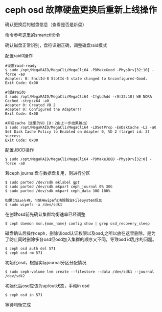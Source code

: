 # ceph osd 故障硬盘更换后重新上线操作

确认更换后的磁盘信息（查看是否是新盘）

命令参考[这里](https://github.com/Waiting923/notes/blob/master/notes/ceph%20osd硬盘故障定位.md)的smartctl命令

确认磁盘正常识别，盘符识别正确，调整磁盘raid模式

配置raid0操作
```
#设置raid-ready
$ sudo /opt/MegaRAID/MegaCli/MegaCli64 -PDMakeGood -PhysDrv[32:10] -force -a0
Adapter: 0: EnclId-8 SlotId-5 state changed to Unconfigured-Good.
Exit Code: 0x00

#创建raid0
$ sudo /opt/MegaRAID/MegaCli/MegaCli64 -CfgLdAdd -r0[32:10] WB NORA Cached -strpsz64 -a0
Adapter 0: Created VD 2
Adapter 0: Configured the Adapter!!
Exit Code: 0x00

#开启cache（这里的VD_ID：2由上一步结果输出）
$ sudo /opt/MegaRAID/MegaCli/MegaCli64 -LDSetProp -EnDskCache -L2 -a0
Set Disk Cache Policy to Enabled on Adapter 0, VD 2 (target id: 2) success
Exit Code: 0x00
```

配置JBOD操作
```
$ sudo /opt/MegaRAID/MegaCli/MegaCli64 -PDMakeJBOD -PhysDrv[32:0] -force -a0
```

若ceph journal盘与数据盘复用，则进行分区
```
$ sudo parted /dev/sdk mklabel gpt
$ sudo parted /dev/sdk mkpart ceph_journal 0% 30G
$ sudo parted /dev/sdk mkpart ceph_data 30G 100%

如果分区已存在，可使用wipefs清除残留FileSystem信息
$ sudo wipefs -a /dev/sdk1
```

在创建osd前先确认集群均衡速率已经调整
```
$ ceph daemon mon.{mon_name} config show | grep osd_recovery_sleep
```

磁盘确认后操作ceph，删除该osd认证权限以及osd,之所以放在这里删除，是为了防止同时删除多各osd但osd加入集群的顺序又不同，导致osd id乱序的问题。
```
$ ceph osd auth del 571
$ ceph osd rm 571
```

初始化osd，根据实际journal分区分配情况
```
$ sudo ceph-volume lvm create --filestore --data /dev/sdk1 --journal /dev/sdk2
```

初始化后osd应该为up/out状态，手动in osd
```
$ ceph osd in 571
```

等待均衡完成
